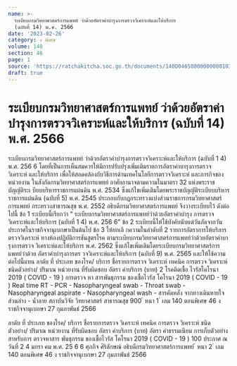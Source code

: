 ```yaml
---
name: >-
  ระเบียบกรมวิทยาศาสตร์การแพทย์ ว่าด้วยอัตราค่าบำรุงการตรวจวิเคราะห์และให้บริการ
  (ฉบับที่ 14) พ.ศ. 2566
date: '2023-02-26'
category: ง พิเศษ
volume: 140
section: 46
page: 1
source: 'https://ratchakitcha.soc.go.th/documents/140D046S0000000000103.pdf'
draft: true
---
```


# ระเบียบกรมวิทยาศาสตร์การแพทย์ ว่าด้วยอัตราค่าบำรุงการตรวจวิเคราะห์และให้บริการ (ฉบับที่ 14) พ.ศ. 2566

ระเบียบกรมวิทยาศาสตร์การแพทย์ ว่าด้วยอัตราค่าบำรุงการตรวจวิเคราะห์และให้บริการ (ฉบับที่ 1 4) พ.ศ. 256 6 โดยที่เป็นการเห็นสมควรให้มีการปรับปรุงเพิ่มเติมรายการอัตราค่าบารุงการตรวจวิเคราะห์ และให้บริการ เพื่อให้สอดคล้องกับวิธีการด้านเทคโนโลยีการตรวจวิเคราะห์ และภารกิจของหน่วยงาน ในสังกัดกรมวิทยาศาสตร์การแพทย์ อาศัยอานาจตามความในมาตรา 32 แห่งพระราชบัญญัติระเ บียบบริหารราชการแผ่นดิน พ.ศ. 2534 ซึ่งแก้ไขเพิ่มเติมโดยพระราชบัญญัติระเบียบบริหารราชการแผ่นดิน (ฉบับที่ 5) พ.ศ. 2545 ประกอบกับกฎกระทรวงแบ่งส่วนราชการกรมวิทยาศาสตร์การแพทย์ กระทรวงสาธารณสุข พ.ศ. 2552 อธิบดีกรมวิทยาศาสตร์การแพทย์ จึงวางระเบียบไว้ ดังต่อไปนี้ ข้อ 1 ระเบียบนี้เรียกว่า “ ระเบียบกรมวิทยาศาสตร์การแพทย์ว่าด้วยอัตราค่าบำรุง การตรวจวิเคราะห์และให้บริการ (ฉบับที่ 1 4) พ.ศ. 256 6” ข้อ 2 ระเบียบนี้ให้ใช้บังคับนับแต่วันถัดจากวันประกาศในราชกิจจานุเบกษาเป็นต้นไป ข้อ 3 ให้ยกเลิ กความในลำดับที่ 2 รายการอัตราการให้บริการตรวจวิเคราะห์ ทางห้องปฏิบัติการชันสูตรโรค ตามระเบียบกรมวิทยาศาสตร์การแพทย์ว่าด้วยอัตราค่าบารุงการตรวจ วิเคราะห์และให้บริการ พ.ศ. 2562 ซึ่งแก้ไขเพิ่มเติมโดยระเบียบกรมวิทยาศาสตร์การแพทย์ว่าด้วย อัตราค่าบำรุงการตร วจวิเคราะห์และให้บริการ (ฉบับที่ 9) พ.ศ. 2565 และให้ใช้ความต่อไปนี้แทน ลาดับ ที่ ประเภท ของโรค/ บริการ ชื่อรายการตรวจ วิเคราะห์ เทคนิค การตรวจ วิเคราะห์ ชนิดตัวอย่าง/ ปริมาณ หน่วยงาน ที่รับผิดชอบ อัตรา ค่าบริการ (บาท) 2 โรคติดเชื้อ ไวรัสโคโรนา 2019 ( COVID - 19 ) การตรวจ หา สารพันธุกรรม ของเชื้อไวรัส โคโรนา 2019 ( COVID - 19 ) Real time RT - PCR - Nasopharyngeal swab - Throat swab - Nasopharyngeal aspirate - Nasopharyngeal wash - สารคัดหลั่ง จากทางเดินหายใจ ส่วนล่าง - น้ำลาย สถาบันวิจัย วิทยาศาสตร์ สาธารณสุข 900 ้ หนา 1 ่ เลม 140 ตอนพิเศษ 46 ง ราชกิจจานุเบกษา 27 กุมภาพันธ์ 2566

ลาดับ ที่ ประเภท ของโรค/ บริการ ชื่อรายการตรวจ วิเคราะห์ เทคนิค การตรวจ วิเคราะห์ ชนิดตัวอย่าง/ ปริมาณ หน่วยงาน ที่รับผิดชอบ อัตรา ค่าบริการ (บาท) อัตรา ค่าธรรมเนียม การเก็บตัวอย่าง สาหรับการ ตรวจหาสาร พันธุกรรม ของเชื้อไวรัส โคโรนา 2019 ( COVID - 19 ) 100 ประกาศ ณ วันที่ 2 4 มกรา คม พ.ศ. 25 6 6 ศุภกิจ ศิริลักษณ์ อธิบดีกรมวิทยาศาสตร์การแพทย์ ้ หนา 2 ่ เลม 140 ตอนพิเศษ 46 ง ราชกิจจานุเบกษา 27 กุมภาพันธ์ 2566
